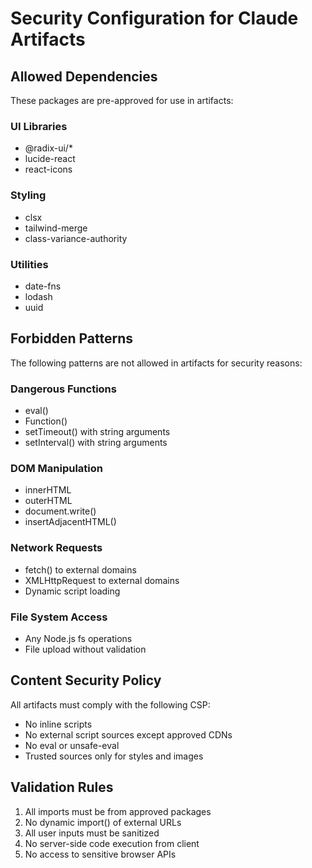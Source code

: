 # Security Configuration for Claude Artifacts

## Allowed Dependencies
These packages are pre-approved for use in artifacts:

### UI Libraries
- @radix-ui/*
- lucide-react
- react-icons

### Styling
- clsx
- tailwind-merge
- class-variance-authority

### Utilities
- date-fns
- lodash
- uuid

## Forbidden Patterns
The following patterns are not allowed in artifacts for security reasons:

### Dangerous Functions
- eval()
- Function()
- setTimeout() with string arguments
- setInterval() with string arguments

### DOM Manipulation
- innerHTML
- outerHTML
- document.write()
- insertAdjacentHTML()

### Network Requests
- fetch() to external domains
- XMLHttpRequest to external domains
- Dynamic script loading

### File System Access
- Any Node.js fs operations
- File upload without validation

## Content Security Policy
All artifacts must comply with the following CSP:
- No inline scripts
- No external script sources except approved CDNs
- No eval or unsafe-eval
- Trusted sources only for styles and images

## Validation Rules
1. All imports must be from approved packages
2. No dynamic import() of external URLs
3. All user inputs must be sanitized
4. No server-side code execution from client
5. No access to sensitive browser APIs